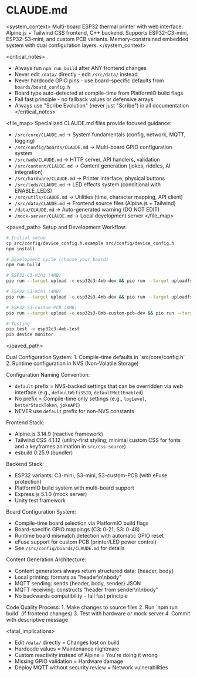 # CLAUDE.md

<system_context>
Multi-board ESP32 thermal printer with web interface. Alpine.js + Tailwind CSS frontend, C++ backend.
Supports ESP32-C3-mini, ESP32-S3-mini, and custom PCB variants.
Memory-constrained embedded system with dual configuration layers.
</system_context>

<critical_notes>

- Always run `npm run build` after ANY frontend changes
- Never edit `/data/` directly - edit `/src/data/` instead
- Never hardcode GPIO pins - use board-specific defaults from `boards/board_config.h`
- Board type auto-detected at compile-time from PlatformIO build flags
- Fail fast principle - no fallback values or defensive arrays
- Always use "Scribe Evolution" (never just "Scribe") in all documentation
  </critical_notes>

<file_map>
Specialized CLAUDE.md files provide focused guidance:

- `/src/core/CLAUDE.md` → System fundamentals (config, network, MQTT, logging)
- `/src/config/boards/CLAUDE.md` → Multi-board GPIO configuration system
- `/src/web/CLAUDE.md` → HTTP server, API handlers, validation
- `/src/content/CLAUDE.md` → Content generation (jokes, riddles, AI integration)
- `/src/hardware/CLAUDE.md` → Printer interface, physical buttons
- `/src/leds/CLAUDE.md` → LED effects system (conditional with ENABLE_LEDS)
- `/src/utils/CLAUDE.md` → Utilities (time, character mapping, API client)
- `/src/data/CLAUDE.md` → Frontend source files (Alpine.js + Tailwind)
- `/data/CLAUDE.md` → Auto-generated warning (DO NOT EDIT)
- `/mock-server/CLAUDE.md` → Local development server
  </file_map>

<paved_path>
Setup and Development Workflow:

```bash
# Initial setup
cp src/config/device_config.h.example src/config/device_config.h
npm install

# Development cycle (choose your board)
npm run build

# ESP32-C3-mini (4MB)
pio run --target upload -e esp32c3-4mb-dev && pio run --target uploadfs -e esp32c3-4mb-dev

# ESP32-S3-mini (4MB)
pio run --target upload -e esp32s3-4mb-dev && pio run --target uploadfs -e esp32s3-4mb-dev

# ESP32-S3-custom-PCB (8MB)
pio run --target upload -e esp32s3-8mb-custom-pcb-dev && pio run --target uploadfs -e esp32s3-8mb-custom-pcb-dev

# Testing
pio test -e esp32c3-4mb-test
pio device monitor
```

</paved_path>

<patterns>
Dual Configuration System:
1. Compile-time defaults in `src/core/config.h`
2. Runtime configuration in NVS (Non-Volatile Storage)

Configuration Naming Convention:

- `default` prefix = NVS-backed settings that can be overridden via web interface (e.g., `defaultWifiSSID`, `defaultMqttEnabled`)
- No prefix = Compile-time only settings (e.g., `logLevel`, `betterStackToken`, `jokeAPI`)
- NEVER use `default` prefix for non-NVS constants

Frontend Stack:

- Alpine.js 3.14.9 (reactive framework)
- Tailwind CSS 4.1.12 (utility-first styling; minimal custom CSS for fonts and a keyframes animation in `src/css-source`)
- esbuild 0.25.9 (bundler)

Backend Stack:

- ESP32 variants: C3-mini, S3-mini, S3-custom-PCB (with eFuse protection)
- PlatformIO build system with multi-board support
- Express.js 5.1.0 (mock server)
- Unity test framework

Board Configuration System:

- Compile-time board selection via PlatformIO build flags
- Board-specific GPIO mappings (C3: 0-21, S3: 0-48)
- Runtime board mismatch detection with automatic GPIO reset
- eFuse support for custom PCB (printer/LED power control)
- See `/src/config/boards/CLAUDE.md` for details

Content Generation Architecture:

- Content generators always return structured data: {header, body}
- Local printing: formats as "header\n\nbody"
- MQTT sending: sends {header, body, sender} JSON
- MQTT receiving: constructs "header from sender\n\nbody"
- No backwards compatibility - fail fast principle
  </patterns>

<workflow>
Code Quality Process:
1. Make changes to source files
2. Run `npm run build` (if frontend changes)
3. Test with hardware or mock server
4. Commit with descriptive message
</workflow>

<fatal_implications>

- Edit `/data/` directly = Changes lost on build
- Hardcode values = Maintenance nightmare
- Custom reactivity instead of Alpine = You're doing it wrong
- Missing GPIO validation = Hardware damage
- Deploy MQTT without security review = Network vulnerabilities
